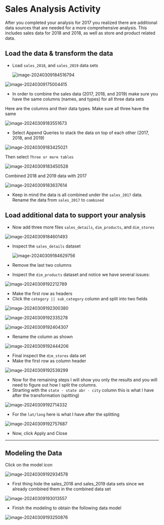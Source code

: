 # Sales Analysis Activity

After you completed your analysis for 2017 you realized there are additional data sources that are needed for a more comprehensive analysis. This includes sales data for 2018 and 2018, as well as store and product related data.

## Load the data & transform the data

* Load `sales_2018`, and `sales_2019` data sets

  ![image-20240309184516794](images/image-20240309184516794.png)

![image-20240309175004415](images/image-20240309175004415.png)

* In order to combine the sales data (2017, 2018, and 2019) make sure you have the same columns (names, and types) for all three data sets

Here are the columns and their data types. Make sure all three have the same 

![image-20240309183551673](images/image-20240309183551673.png)



* Select Append Queries to stack the data on top of each other (2017, 2018, and 2019)

![image-20240309183425021](images/image-20240309183425021.png)

Then select `Three or more tables`

![image-20240309183450528](images/image-20240309183450528.png)

Combined 2018 and 2019 data with 2017 

![image-20240309183637614](images/image-20240309183637614.png)

* Keep in mind the data is all combined under the `sales_2017` data. Rename the data from `sales_2017` to `combined`

## Load additional data to support your analysis 

* Now add three more files `sales_details`, `dim_products`, and `dim_stores`

![image-20240309184601493](images/image-20240309184601493.png)

* Inspect the `sales_details` dataset 

  ![image-20240309184629756](images/image-20240309184629756.png)

* Remove the last two columns 
* Inspect the `dim_products` dataset and notice we have several issues:

![image-20240309192212789](images/image-20240309192212789.png)

* Make the first row as headers 
* Click the `category || sub_category` column and split into two fields

![image-20240309192300380](images/image-20240309192300380.png)

![image-20240309192335278](images/image-20240309192335278.png)

![image-20240309192404307](images/image-20240309192404307.png)

* Rename the column as shown

![image-20240309192444206](images/image-20240309192444206.png)

* Final inspect the `dim_stores` data set
* Make the first row as column header

![image-20240309192539299](images/image-20240309192539299.png)

* Now for the remaining steps I will show you only the results and you will need to figure out how I split the columns.
* Strarting with the `state - state abr - city` column this is what I have after the transformation (spitting)

![image-20240309192714332](images/image-20240309192714332.png)

* For the `lat/long` here is what I have after the splitting

![image-20240309192757687](images/image-20240309192757687.png)

* Now, click Apply and Close

---

## Modeling the Data 

Click on the model icon 

![image-20240309192934578](images/image-20240309192934578.png)

* First thing hide the sales_2018 and sales_2019 data sets since we already combined them in the combined data set 

![image-20240309193013557](images/image-20240309193013557.png)

* Finish the modeling to obtain the following data model

![image-20240309193250876](images/image-20240309193250876.png)





